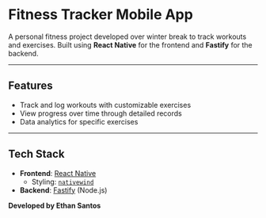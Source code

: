 # Fitness Tracker Mobile App  

A personal fitness project developed over winter break to track workouts and exercises. Built using **React Native** for the frontend and **Fastify** for the backend.

---

## Features  
- Track and log workouts with customizable exercises  
- View progress over time through detailed records  
- Data analytics for specific exercises

---

## Tech Stack  
- **Frontend**: [React Native](https://reactnative.dev/)  
    - Styling: [`nativewind`](https://www.nativewind.dev/)  
- **Backend**: [Fastify](https://www.fastify.io/) (Node.js)  

**Developed by Ethan Santos**  